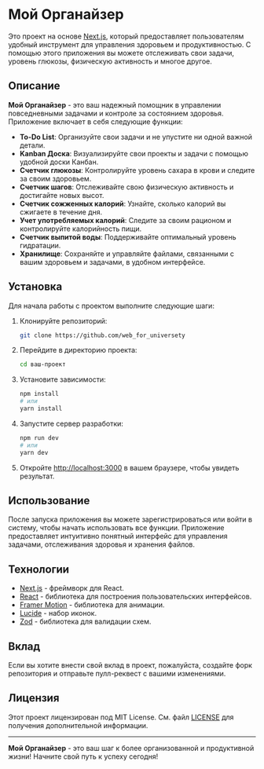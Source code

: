 

# Мой Органайзер

Это проект на основе [Next.js](https://nextjs.org), который предоставляет пользователям удобный инструмент для управления здоровьем и продуктивностью. С помощью этого приложения вы можете отслеживать свои задачи, уровень глюкозы, физическую активность и многое другое.

## Описание

**Мой Органайзер** - это ваш надежный помощник в управлении повседневными задачами и контроле за состоянием здоровья. Приложение включает в себя следующие функции:

- **To-Do List**: Организуйте свои задачи и не упустите ни одной важной детали.
- **Kanban Доска**: Визуализируйте свои проекты и задачи с помощью удобной доски Канбан.
- **Счетчик глюкозы**: Контролируйте уровень сахара в крови и следите за своим здоровьем.
- **Счетчик шагов**: Отслеживайте свою физическую активность и достигайте новых высот.
- **Счетчик сожженных калорий**: Узнайте, сколько калорий вы сжигаете в течение дня.
- **Учет употребляемых калорий**: Следите за своим рационом и контролируйте калорийность пищи.
- **Счетчик выпитой воды**: Поддерживайте оптимальный уровень гидратации.
- **Хранилище**: Сохраняйте и управляйте файлами, связанными с вашим здоровьем и задачами, в удобном интерфейсе.

## Установка

Для начала работы с проектом выполните следующие шаги:

1. Клонируйте репозиторий:

   ```bash
   git clone https://github.com/web_for_universety
   ```

2. Перейдите в директорию проекта:

   ```bash
   cd ваш-проект
   ```

3. Установите зависимости:

   ```bash
   npm install
   # или
   yarn install
   ```

4. Запустите сервер разработки:

   ```bash
   npm run dev
   # или
   yarn dev
   ```

5. Откройте [http://localhost:3000](http://localhost:3000) в вашем браузере, чтобы увидеть результат.

## Использование

После запуска приложения вы можете зарегистрироваться или войти в систему, чтобы начать использовать все функции. Приложение предоставляет интуитивно понятный интерфейс для управления задачами, отслеживания здоровья и хранения файлов.

## Технологии

- [Next.js](https://nextjs.org) - фреймворк для React.
- [React](https://reactjs.org) - библиотека для построения пользовательских интерфейсов.
- [Framer Motion](https://www.framer.com/motion/) - библиотека для анимации.
- [Lucide](https://lucide.dev) - набор иконок.
- [Zod](https://zod.dev) - библиотека для валидации схем.

## Вклад

Если вы хотите внести свой вклад в проект, пожалуйста, создайте форк репозитория и отправьте пулл-реквест с вашими изменениями.

## Лицензия

Этот проект лицензирован под MIT License. См. файл [LICENSE](LICENSE) для получения дополнительной информации.

---

**Мой Органайзер** - это ваш шаг к более организованной и продуктивной жизни! Начните свой путь к успеху сегодня!

